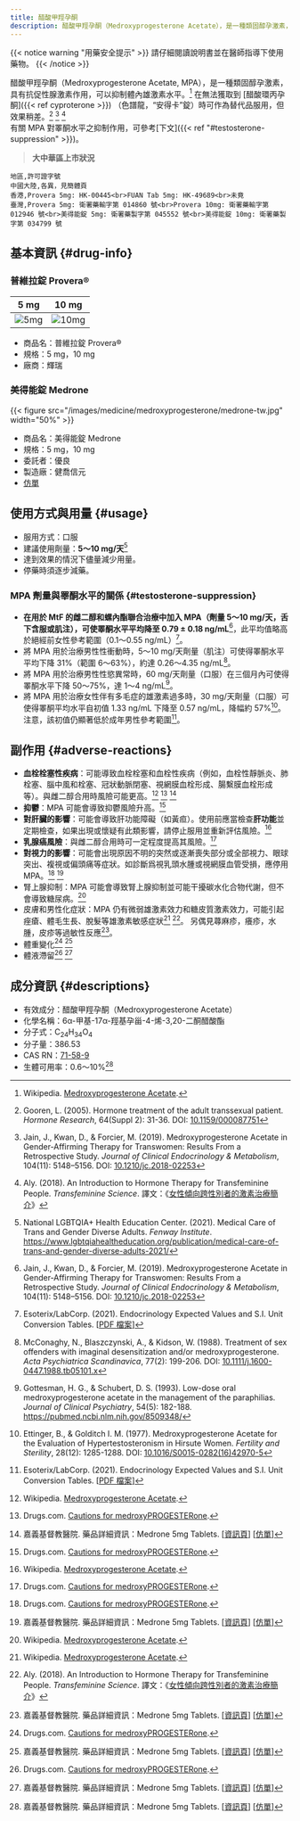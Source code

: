 ```yaml
---
title: 醋酸甲羥孕酮
description: 醋酸甲羥孕酮（Medroxyprogesterone Acetate），是一種類固醇孕激素，具有抗促性腺激素作用，可以抑制體內雄激素水平。在無法獲取到醋酸環丙孕酮（Cyproterone Acetate）時可作為替代品服用，但效果稍差。
---
```


{{< notice warning "用藥安全提示" >}}
請仔細閱讀說明書並在醫師指導下使用藥物。
{{< /notice >}}

醋酸甲羥孕酮（Medroxyprogesterone Acetate, MPA），是一種類固醇孕激素，具有抗促性腺激素作用，可以抑制體內雄激素水平。[^1] 在無法獲取到 [醋酸環丙孕酮]({{< ref cyproterone >}}) （色譜龍，“安得卡”錠）時可作為替代品服用，但效果稍差。[^2] [^3] [^11]  
有關 MPA 對睪酮水平之抑制作用，可參考[下文]({{< ref "#testosterone-suppression" >}})。

> **大中華區上市狀況**

```csv
地區,許可證字號
中國大陸,各異，見簡體頁
香港,Provera 5mg: HK-00445<br>FUAN Tab 5mg: HK-49689<br>未竟
臺灣,Provera 5mg: 衛署藥輸字第 014860 號<br>Provera 10mg: 衛署藥輸字第 012946 號<br>美得能錠 5mg: 衛署藥製字第 045552 號<br>美得能錠 10mg: 衛署藥製字第 034799 號
```

## 基本資訊 {#drug-info}

### 普維拉錠 Provera&reg;

| 5 mg | 10 mg |
|:-:|:-:|
| ![5mg](https://www.pfizer.com.tw/images/5mg-1-1285734519850884-518168-742868824071557-1099946.jpg) | ![10mg](https://www.pfizer.com.tw/images/10mg-1-1285783047350436-518177-743312347720725-1099973.jpg) |

- 商品名：普維拉錠 Provera&reg;
- 規格：5 mg，10 mg
- 廠商：輝瑞

### 美得能錠 Medrone

{{< figure src="/images/medicine/medroxyprogesterone/medrone-tw.jpg" width="50%" >}}

- 商品名：美得能錠 Medrone
- 規格：5 mg，10 mg
- 委託者：優良
- 製造廠：健喬信元
- [仿單](https://www.cych.org.tw/pharm/%e4%bb%bf%e5%96%ae/PROVE-1080726.pdf)

## 使用方式與用量 {#usage}

- 服用方式：口服
- 建議使用劑量：**5～10 mg/天**[^9]
- 達到效果的情況下儘量減少用量。
- 停藥時須逐步減藥。

### MPA 劑量與睪酮水平的關係 {#testosterone-suppression}

- **在用於 MtF 的雌二醇和螺內酯聯合治療中加入 MPA（劑量 5～10 mg/天，舌下含服或肌注），可使睪酮水平平均降至 0.79 &plusmn; 0.18 ng/mL**[^3]，此平均值略高於絕經前女性參考範圍（0.1～0.55 ng/mL）[^5]。
- 將 MPA 用於治療男性性衝動時，5～10 mg/天劑量（肌注）可使得睪酮水平平均下降 31%（範圍 6～63%），約達 0.26～4.35 ng/mL[^6]。
- 將 MPA 用於治療男性性慾異常時，60 mg/天劑量（口服）在三個月內可使得睪酮水平下降 50～75%，達 1～4 ng/mL[^7]。
- 將 MPA 用於治療女性伴有多毛症的雄激素過多時，30 mg/天劑量（口服）可使得睪酮平均水平自初值 1.33 ng/mL 下降至 0.57 ng/mL，降幅約 57%[^8]。注意，該初值仍顯著低於成年男性參考範圍[^5]。

## 副作用 {#adverse-reactions}

- **血栓栓塞性疾病**：可能導致血栓栓塞和血栓性疾病（例如，血栓性靜脈炎、肺栓塞、腦中風和栓塞、冠狀動脈閉塞、視網膜血栓形成、腸繫膜血栓形成等）。與雌二醇合用時風險可能更高。[^1] [^4] [^10]
- **抑鬱**：MPA 可能會導致抑鬱風險升高。[^4]
- **對肝臟的影響**：可能會導致肝功能障礙（如黃疸）。使用前應當檢查**肝功能**並定期檢查，如果出現或懷疑有此類影響，請停止服用並重新評估風險。[^1]
- **乳腺癌風險**：與雌二醇合用時可一定程度提高其風險。[^4]
- **對視力的影響**：可能會出現原因不明的突然或逐漸喪失部分或全部視力、眼球突出、複視或偏頭痛等症狀。如診斷爲視乳頭水腫或視網膜血管受損，應停用 MPA。[^4] [^10]
- 腎上腺抑制：MPA 可能會導致腎上腺抑制並可能干擾碳水化合物代謝，但不會導致糖尿病。[^1]
- 皮膚和男性化症狀：MPA 仍有微弱雄激素效力和糖皮質激素效力，可能引起痤瘡、體毛生長、脫髮等雄激素敏感症狀[^1] [^11]。 另偶見蕁麻疹，癢疹，水腫，皮疹等過敏性反應[^10]。
- 體重變化[^4] [^10]
- 體液滯留[^4] [^10]

## 成分資訊 {#descriptions}

- 有效成分：醋酸甲羥孕酮（Medroxyprogesterone Acetate）
- 化學名稱：6α-甲基-17α-羥基孕甾-4-烯-3,20-二酮醋酸酯
- 分子式：C<sub>24</sub>H<sub>34</sub>O<sub>4</sub>
- 分子量：386.53
- CAS RN：[71-58-9](https://webbook.nist.gov/cgi/cbook.cgi?ID=71-58-9)
- 生體可用率：0.6～10%[^10]

[^1]: Wikipedia. [Medroxyprogesterone Acetate](https://en.wikipedia.org/wiki/Medroxyprogesterone_acetate).
[^2]: Gooren, L. (2005). Hormone treatment of the adult transsexual patient. *Hormone Research*, 64(Suppl 2): 31-36. DOI: [10.1159/000087751](https://doi.org/10.1159/000087751)
[^3]: Jain, J., Kwan, D., & Forcier, M. (2019). Medroxyprogesterone Acetate in Gender-Affirming Therapy for Transwomen: Results From a Retrospective Study. *Journal of Clinical Endocrinology & Metabolism*, 104(11): 5148–5156. DOI: [10.1210/jc.2018-02253](https://doi.org/10.1210/jc.2018-02253)
[^4]: Drugs.com. [Cautions for medroxyPROGESTERone](https://www.drugs.com/monograph/medroxyprogesterone.html#warnings).
[^5]: Esoterix/LabCorp. (2021). Endocrinology Expected Values and S.I. Unit Conversion Tables. \[[PDF 檔案](https://specialtytesting.labcorp.com/sites/default/files/2021-07/L5167-0421-18%20Endocrine%20Expected%20Values_0.pdf)]
[^6]: McConaghy, N., Blaszczynski, A., & Kidson, W. (1988). Treatment of sex offenders with imaginal  desensitization and/or medroxyprogesterone. *Acta Psychiatrica Scandinavica*, 77(2): 199-206. DOI: [10.1111/j.1600-0447.1988.tb05101.x](https://doi.org/10.1111/j.1600-0447.1988.tb05101.x)
[^7]: Gottesman, H. G., & Schubert, D. S. (1993). Low-dose oral medroxyprogesterone acetate in the management of the paraphilias. *Journal of Clinical Psychiatry*, 54(5): 182-188. <https://pubmed.ncbi.nlm.nih.gov/8509348/>
[^8]: Ettinger, B., & Golditch I. M. (1977). Medroxyprogesterone Acetate for the Evaluation of Hypertestosteronism in Hirsute Women. *Fertility and Sterility*, 28(12): 1285-1288. DOI: [10.1016/S0015-0282(16)42970-5](https://doi.org/10.1016/S0015-0282(16)42970-5)
[^9]: National LGBTQIA+ Health Education Center. (2021). Medical Care of Trans and Gender Diverse Adults. *Fenway Institute*. <https://www.lgbtqiahealtheducation.org/publication/medical-care-of-trans-and-gender-diverse-adults-2021/>
[^10]: 嘉義基督教醫院. 藥品詳細資訊：Medrone 5mg Tablets. \[[資訊頁](https://www.cych.org.tw/pharm/searchdrugdetail.aspx?drug_serial=9622)] \[[仿單](https://www.cych.org.tw/pharm/%e4%bb%bf%e5%96%ae/PROVE-1080726.pdf)]
[^11]: Aly. (2018). An Introduction to Hormone Therapy for Transfeminine People. *Transfeminine Science*. 譯文：《[女性傾向跨性別者的激素治療簡介](https://tfsci.mtf.wiki/zh-tw/articles/transfem-intro/)》